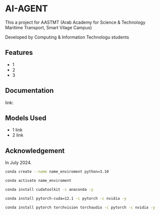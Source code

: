# AI-AGENT

This a project for AASTMT (Arab Academy for Science & Technology Maritime Transport, Smart Vilage Campus)

Developed by Computing & Information Technologu students

## Features

* 1
* 2
* 3

## Documentation

link:

## Models Used

* 1
link
* 2
link

## Acknowledgement

In July 2024.

```sh
conda create --name name_enviroment python=3.10
```
```sh
conda activate name_enviroment
```
```sh
conda install cudatoolkit -c anaconda -y
```
```sh
conda install pytorch-cuda=12.1 -c pytorch -c nvidia -y
```
```sh
conda install pytorch torchvision torchaudio -c pytorch -c nvidia -y
```

